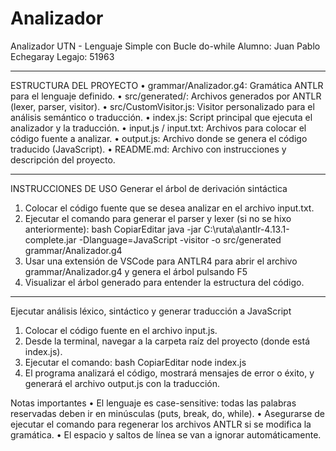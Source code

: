 # Analizador
Analizador UTN - Lenguaje Simple con Bucle do-while
Alumno: Juan Pablo Echegaray
Legajo: 51963
________________________________________
ESTRUCTURA DEL PROYECTO
•	grammar/Analizador.g4: Gramática ANTLR para el lenguaje definido.
•	src/generated/: Archivos generados por ANTLR (lexer, parser, visitor).
•	src/CustomVisitor.js: Visitor personalizado para el análisis semántico o traducción.
•	index.js: Script principal que ejecuta el analizador y la traducción.
•	input.js / input.txt: Archivos para colocar el código fuente a analizar.
•	output.js: Archivo donde se genera el código traducido (JavaScript).
•	README.md: Archivo con instrucciones y descripción del proyecto.
________________________________________
INSTRUCCIONES DE USO
Generar el árbol de derivación sintáctica
1.	Colocar el código fuente que  se desea analizar en el archivo input.txt.
2.	Ejecutar el comando para generar el parser y lexer (si no se hixo anteriormente):
bash
CopiarEditar
java -jar C:\ruta\a\antlr-4.13.1-complete.jar -Dlanguage=JavaScript -visitor -o src/generated grammar/Analizador.g4
3.	Usar una extensión de VSCode para ANTLR4 para abrir el archivo grammar/Analizador.g4 y genera el árbol pulsando F5 
4.	Visualizar el árbol generado para entender la estructura del código.
________________________________________
Ejecutar análisis léxico, sintáctico y generar traducción a JavaScript
1.	Colocar el código fuente en el archivo input.js.
2.	Desde la terminal, navegar a la carpeta raíz del proyecto (donde está index.js).
3.	Ejecutar el comando:
bash
CopiarEditar
node index.js
4.	El programa analizará el código, mostrará mensajes de error o éxito, y generará el archivo output.js con la traducción.


Notas importantes
•	El lenguaje es case-sensitive: todas las palabras reservadas deben ir en minúsculas (puts, break, do, while).
•	Asegurarse de ejecutar el comando para regenerar los archivos ANTLR si se modifica la gramática.
•	El espacio y saltos de línea se van a ignorar automáticamente.
